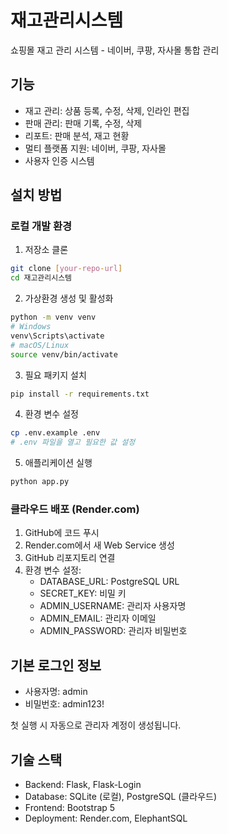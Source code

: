 # 재고관리시스템

쇼핑몰 재고 관리 시스템 - 네이버, 쿠팡, 자사몰 통합 관리

## 기능

- 재고 관리: 상품 등록, 수정, 삭제, 인라인 편집
- 판매 관리: 판매 기록, 수정, 삭제
- 리포트: 판매 분석, 재고 현황
- 멀티 플랫폼 지원: 네이버, 쿠팡, 자사몰
- 사용자 인증 시스템

## 설치 방법

### 로컬 개발 환경

1. 저장소 클론
```bash
git clone [your-repo-url]
cd 재고관리시스템
```

2. 가상환경 생성 및 활성화
```bash
python -m venv venv
# Windows
venv\Scripts\activate
# macOS/Linux
source venv/bin/activate
```

3. 필요 패키지 설치
```bash
pip install -r requirements.txt
```

4. 환경 변수 설정
```bash
cp .env.example .env
# .env 파일을 열고 필요한 값 설정
```

5. 애플리케이션 실행
```bash
python app.py
```

### 클라우드 배포 (Render.com)

1. GitHub에 코드 푸시
2. Render.com에서 새 Web Service 생성
3. GitHub 리포지토리 연결
4. 환경 변수 설정:
   - DATABASE_URL: PostgreSQL URL
   - SECRET_KEY: 비밀 키
   - ADMIN_USERNAME: 관리자 사용자명
   - ADMIN_EMAIL: 관리자 이메일
   - ADMIN_PASSWORD: 관리자 비밀번호

## 기본 로그인 정보

- 사용자명: admin
- 비밀번호: admin123!

첫 실행 시 자동으로 관리자 계정이 생성됩니다.

## 기술 스택

- Backend: Flask, Flask-Login
- Database: SQLite (로컬), PostgreSQL (클라우드)
- Frontend: Bootstrap 5
- Deployment: Render.com, ElephantSQL